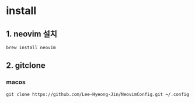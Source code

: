 # install
## 1. neovim 설치
```
brew install neovim
```
## 2. gitclone
### macos
```
git clone https://github.com/Lee-Hyeong-Jin/NeovimConfig.git ~/.config
```
